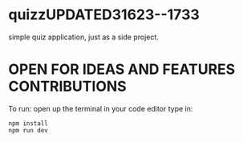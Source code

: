 # quizzUPDATED31623--1733



simple quiz application, just as a side project.

# OPEN FOR IDEAS AND FEATURES CONTRIBUTIONS





To run:
open up the terminal in your code editor
type in:

```
npm install
npm run dev
```